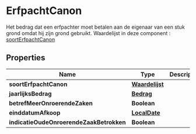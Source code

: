 

# ErfpachtCanon

Het bedrag dat een erfpachter moet betalen aan de eigenaar van een stuk grond omdat hij zijn grond gebruikt.  Waardelijst in deze component : [soortErfpachtCanon](http://www.kadaster.nl/schemas/waardelijsten/SoortErfpachtcanon/)
## Properties

Name | Type | Description | Notes
------------ | ------------- | ------------- | -------------
**soortErfpachtCanon** | [**Waardelijst**](Waardelijst.md) |  |  [optional]
**jaarlijksBedrag** | [**Bedrag**](Bedrag.md) |  |  [optional]
**betrefMeerOnroerendeZaken** | **Boolean** |  |  [optional]
**einddatumAfkoop** | [**LocalDate**](LocalDate.md) |  |  [optional]
**indicatieOudeOnroerendeZaakBetrokken** | **Boolean** |  |  [optional]



